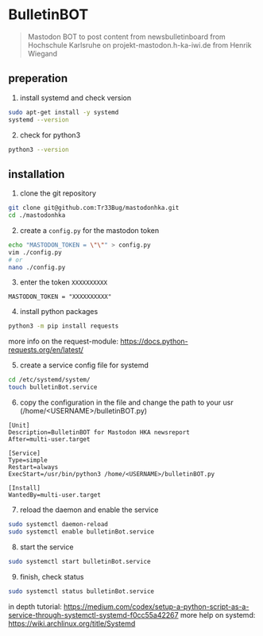 # BulletinBOT
> Mastodon BOT to post content from newsbulletinboard from Hochschule Karlsruhe on projekt-mastodon.h-ka-iwi.de
> from Henrik Wiegand

## preperation
1. install systemd and check version
```bash
sudo apt-get install -y systemd
systemd --version
```
2. check for python3
```bash
python3 --version
```

## installation
1. clone the git repository
```bash
git clone git@github.com:Tr33Bug/mastodonhka.git
cd ./mastodonhka
```
2. create a `config.py` for the mastodon token

```bash
echo "MASTODON_TOKEN = \"\"" > config.py
vim ./config.py
# or
nano ./config.py
```

3. enter the token `XXXXXXXXXX`

```
MASTODON_TOKEN = "XXXXXXXXXX"
```

4. install python packages
```bash
python3 -m pip install requests
```
more info on the request-module: https://docs.python-requests.org/en/latest/

5. create a service config file for systemd
```bash
cd /etc/systemd/system/
touch bulletinBot.service
```
6. copy the configuration in the file and change the path to your usr (/home/\<USERNAME\>/bulletinBOT.py)

```
[Unit]
Description=BulletinBOT for Mastodon HKA newsreport
After=multi-user.target

[Service]
Type=simple
Restart=always
ExecStart=/usr/bin/python3 /home/<USERNAME>/bulletinBOT.py

[Install]
WantedBy=multi-user.target
```
7. reload the daemon and enable the service
```bash
sudo systemctl daemon-reload
sudo systemctl enable bulletinBot.service
```

8. start the service
```bash
sudo systemctl start bulletinBot.service
```
9. finish, check status
```bash
sudo systemctl status bulletinBot.service
```
in depth tutorial: https://medium.com/codex/setup-a-python-script-as-a-service-through-systemctl-systemd-f0cc55a42267
more help on systemd: https://wiki.archlinux.org/title/Systemd
